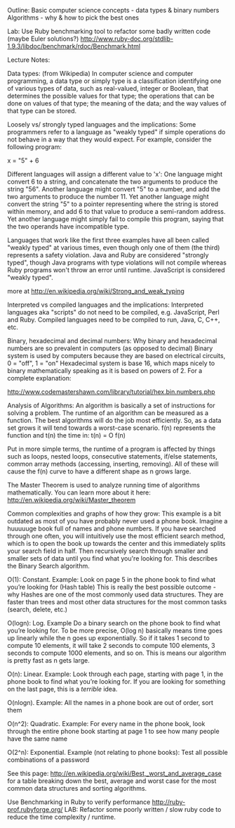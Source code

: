 Outline:
Basic computer science concepts - data types & binary numbers
Algorithms - why & how to pick the best ones

Lab: 
Use Ruby benchmarking tool to refactor some badly written code (maybe Euler solutions?)
http://www.ruby-doc.org/stdlib-1.9.3/libdoc/benchmark/rdoc/Benchmark.html


Lecture Notes:

Data types: (from Wikipedia)
In computer science and computer programming, a data type or simply type is a classification identifying one of various types of data, such as real-valued, integer or Boolean, that determines the possible values for that type; the operations that can be done on values of that type; the meaning of the data; and the way values of that type can be stored.

Loosely vs/ strongly typed languages and the implications: 
Some programmers refer to a language as "weakly typed" if simple operations do not behave in a way that they would expect. For example, consider the following program:

x = "5" + 6

Different languages will assign a different value to 'x':
One language might convert 6 to a string, and concatenate the two arguments to produce the string "56".
Another language might convert "5" to a number, and add the two arguments to produce the number 11.
Yet another language might convert the string "5" to a pointer representing where the string is stored within memory, and add 6 to that value to produce a semi-random address. Yet another language might simply fail to compile this program, saying that the two operands have incompatible type.

Languages that work like the first three examples have all been called "weakly typed" at various times, even though only one of them (the third) represents a safety violation. Java and Ruby are considered "strongly typed", though Java programs with type violations will not compile whereas Ruby programs won't throw an error until runtime. JavaScript is considered "weakly typed".

more at http://en.wikipedia.org/wiki/Strong_and_weak_typing

Interpreted vs compiled languages and the implications: 
Interpreted languages aka "scripts" do not need to be compiled, e.g. JavaScript, Perl and Ruby. Compiled languages need to be compiled to run, Java, C, C++, etc. 

Binary, hexadecimal and decimal numbers:
Why binary and hexadecimal numbers are so prevalent in computers (as opposed to decimal)
Binary system is used by computers because they are based on electrical circuits, 0 = "off", 1 = "on"
Hexadecimal system is base 16, which maps nicely to binary mathematically speaking as it is based on powers of 2. For a complete explanation:

http://www.codemastershawn.com/library/tutorial/hex.bin.numbers.php

Analysis of Algorithms:
An algorithm is basically a set of instructions for solving a problem. The runtime of an algorithm can be measured as a function. The best algorithms will do the job most efficiently. So, as a data set grows it will tend towards a worst-case scenario. f(n) represents the function and t(n) the time in: t(n) = O f(n)

Put in more simple terms, the runtime of a program is affected by things such as loops, nested loops, consecutive statements, if/else statements, common array methods (accessing, inserting, removing). All of these will cause the f(n) curve to have a different shape as n grows large.

The Master Theorem is used to analyze running time of algorithms mathematically. You can learn more about it here:
http://en.wikipedia.org/wiki/Master_theorem

Common complexities and graphs of how they grow:
This example is a bit outdated as most of you have probably never used a phone book. Imagine a huuuuuge book full of names and phone numbers. If you have searched through one often, you will intuitively use the most efficient search method, which is to open the book up towards the center and this immediately splits your search field in half. Then recursively search through smaller and smaller sets of data until you find what you're looking for. This describes the Binary Search algorithm.

O(1): Constant. Example: Look on page 5 in the phone book to find what you’re looking for (Hash table)
This is really the best possible outcome - why Hashes are one of the most commonly used data structures. They are faster than trees and most other data structures for the most common tasks (search, delete, etc.)

O(logn): Log. Example Do a binary search on the phone book to find what you’re looking for. To be more precise, O(log n) basically means time goes up linearly while the n goes up exponentially. So if it takes 1 second to compute 10 elements, it will take 2 seconds to compute 100 elements, 3 seconds to compute 1000 elements, and so on. This is means our algorithm is pretty fast as n gets large.

O(n): Linear. Example: Look through each page, starting with page 1, in the phone book to find what you’re looking for. If you are looking for something on the last page, this is a *terrible* idea.

O(nlogn). Example: All the names in a phone book are out of order, sort them

O(n^2): Quadratic. Example: For every name in the phone book, look through the entire phone book starting at page 1 to see how many people have the same name

O(2^n): Exponential. Example (not relating to phone books): Test all possible combinations of a password 

See this page: http://en.wikipedia.org/wiki/Best,_worst_and_average_case for a table breaking down the best, average and worst case for the most common data structures and sorting algorithms.

Use Benchmarking in Ruby to verify performance
http://ruby-prof.rubyforge.org/
LAB: Refactor some poorly written / slow ruby code to reduce the time complexity / runtime.